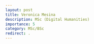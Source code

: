 ```yaml
---
layout: post
title: Veronica Mesina
description: MSc (Digital Humanities)
importance: 5
category: MSc/BSc
redirect: .
---
```


